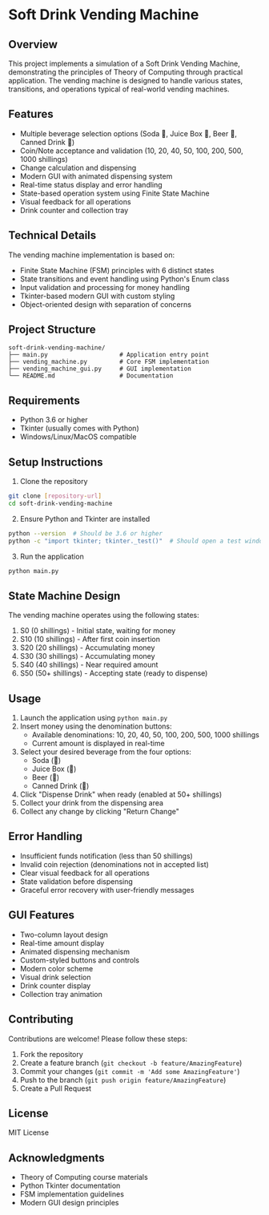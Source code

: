 # Soft Drink Vending Machine

## Overview
This project implements a simulation of a Soft Drink Vending Machine, demonstrating the principles of Theory of Computing through practical application. The vending machine is designed to handle various states, transitions, and operations typical of real-world vending machines.

## Features
- Multiple beverage selection options (Soda 🥤, Juice Box 🧃, Beer 🍺, Canned Drink 🥫)
- Coin/Note acceptance and validation (10, 20, 40, 50, 100, 200, 500, 1000 shillings)
- Change calculation and dispensing
- Modern GUI with animated dispensing system
- Real-time status display and error handling
- State-based operation system using Finite State Machine
- Visual feedback for all operations
- Drink counter and collection tray

## Technical Details
The vending machine implementation is based on:
- Finite State Machine (FSM) principles with 6 distinct states
- State transitions and event handling using Python's Enum class
- Input validation and processing for money handling
- Tkinter-based modern GUI with custom styling
- Object-oriented design with separation of concerns

## Project Structure
```
soft-drink-vending-machine/
├── main.py                    # Application entry point
├── vending_machine.py         # Core FSM implementation
├── vending_machine_gui.py     # GUI implementation
└── README.md                  # Documentation
```

## Requirements
- Python 3.6 or higher
- Tkinter (usually comes with Python)
- Windows/Linux/MacOS compatible

## Setup Instructions
1. Clone the repository
```bash
git clone [repository-url]
cd soft-drink-vending-machine
```

2. Ensure Python and Tkinter are installed
```bash
python --version  # Should be 3.6 or higher
python -c "import tkinter; tkinter._test()"  # Should open a test window
```

3. Run the application
```bash
python main.py
```

## State Machine Design
The vending machine operates using the following states:
1. S0 (0 shillings) - Initial state, waiting for money
2. S10 (10 shillings) - After first coin insertion
3. S20 (20 shillings) - Accumulating money
4. S30 (30 shillings) - Accumulating money
5. S40 (40 shillings) - Near required amount
6. S50 (50+ shillings) - Accepting state (ready to dispense)

## Usage
1. Launch the application using `python main.py`
2. Insert money using the denomination buttons:
   - Available denominations: 10, 20, 40, 50, 100, 200, 500, 1000 shillings
   - Current amount is displayed in real-time
3. Select your desired beverage from the four options:
   - Soda (🥤)
   - Juice Box (🧃)
   - Beer (🍺)
   - Canned Drink (🥫)
4. Click "Dispense Drink" when ready (enabled at 50+ shillings)
5. Collect your drink from the dispensing area
6. Collect any change by clicking "Return Change"

## Error Handling
- Insufficient funds notification (less than 50 shillings)
- Invalid coin rejection (denominations not in accepted list)
- Clear visual feedback for all operations
- State validation before dispensing
- Graceful error recovery with user-friendly messages

## GUI Features
- Two-column layout design
- Real-time amount display
- Animated dispensing mechanism
- Custom-styled buttons and controls
- Modern color scheme
- Visual drink selection
- Drink counter display
- Collection tray animation

## Contributing
Contributions are welcome! Please follow these steps:
1. Fork the repository
2. Create a feature branch (`git checkout -b feature/AmazingFeature`)
3. Commit your changes (`git commit -m 'Add some AmazingFeature'`)
4. Push to the branch (`git push origin feature/AmazingFeature`)
5. Create a Pull Request

## License
MIT License


## Acknowledgments
- Theory of Computing course materials
- Python Tkinter documentation
- FSM implementation guidelines
- Modern GUI design principles
